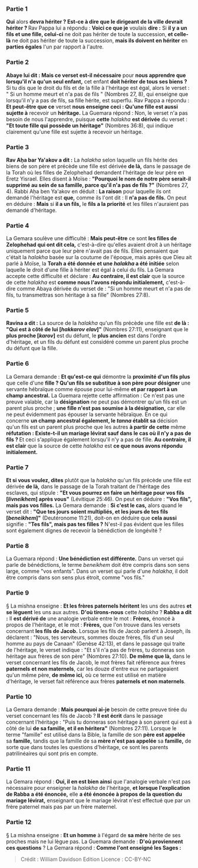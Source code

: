 
### Partie 1
<b>Qui</b> alors <b>devra hériter ? Est-ce à dire que le dirigeant de la ville devrait hériter ? </b> Rav Pappa lui a répondu : <b>Voici ce que je</b> voulais <b>dire :</b> Si <b>il y a un fils et une fille, celui-ci</b> ne doit pas hériter de toute</b> la succession, <b>et celle-là</b> ne doit pas hériter de toute</b> la succession, <b>mais ils doivent en hériter</b> en <b>parties égales</b> l'un par rapport à l'autre.</b>

### Partie 2
<b>Abaye lui dit : Mais ce verset est-il nécessaire</b> pour <b>nous apprendre que lorsqu'il n'a qu'un seul enfant,</b> cet enfant <b>doit hériter de tous ses biens ?</b> Si tu dis que le droit du fils et de la fille à l'héritage est égal, alors le verset : " Si un homme meurt et n'a pas de fils " (Nombres 27, 8), qui enseigne que lorsqu'il n'y a pas de fils, sa fille hérite, est superflu. Rav Pappa a répondu : <b>Et peut-être que ce</b> verset <b>nous enseigne ceci : Qu'une fille est aussi sujette à</b> recevoir un <b>héritage.</b> La Guemara répond : Non, le verset n'a pas besoin de nous l'apprendre, puisque <b>cette</b> <i>halakha</i> <b>est dérivée</b> du verset : <b>"Et toute fille qui possède un héritage"</b> (Nombres 36:8), qui indique clairement qu'une fille est sujette à recevoir un héritage.

### Partie 3
<b>Rav Aḥa bar Ya'akov a dit :</b> La <i>halakha</i> selon laquelle un fils hérite des biens de son père et précède une fille est dérivée <b>de là,</b> dans le passage de la Torah où les filles de Zelophehad demandent l'héritage de leur père en Eretz Yisrael. Elles disent à Moïse : <b>"Pourquoi le nom de notre père serait-il supprimé au sein de sa famille, parce qu'il n'a pas de fils ?"</b> (Nombres 27, 4). Rabbi Aḥa ben Ya'akov en déduit : <b>La raison</b> pour laquelle ils ont demandé l'héritage est <b>que,</b> comme ils l'ont dit : Il <b>n'a pas de fils.</b> On peut en déduire : <b>Mais</b> si <b>il a un fils,</b> le <b>fils a la priorité</b> et les filles n'auraient pas demandé d'héritage.

### Partie 4
La Gemara soulève une difficulté : <b>Mais peut-être</b> ce sont <b>les filles de Zelophehad qui ont dit cela,</b> c'est-à-dire qu'elles avaient droit à un héritage uniquement parce que leur père n'avait pas de fils. Elles pensaient que c'était la <i>halakha</i> basée sur la coutume de l'époque, mais après que Dieu ait parlé à Moïse, la <b>Torah a été donnée et une <i>halakha</i> a été initiée</b> selon laquelle le droit d'une fille à hériter est égal à celui du fils. La Gemara accepte cette difficulté et déclare : <b>Au contraire, il est clair</b> que la source de cette <i>halakha</i> est <b>comme nous l'avons répondu initialement,</b> c'est-à-dire comme Abaya dérivée du verset de : "Si un homme meurt et n'a pas de fils, tu transmettras son héritage à sa fille" (Nombres 27:8).

### Partie 5
<b>Ravina a dit :</b> La source de la <i>halakha</i> qu'un fils précède une fille est <b>de là : "Qui est à côté de lui [<i>hakkarov elav</i>]"</b> (Nombres 27:11), enseignant que le <b>plus proche [<i>karov</i>]</b> est du défunt, le <b>plus ancien</b> est dans l'ordre d'héritage, et un fils du défunt est considéré comme un parent plus proche du défunt que la fille.

### Partie 6
La Gemara demande : <b>Et qu'est-ce qui</b> démontre la <b>proximité d'un fils plus</b> que celle d'une <b>fille ? Qu'un fils se substitue à son père pour désigner</b> une servante hébraïque comme épouse pour lui-même <b>et par rapport à un champ ancestral.</b> La Guemara rejette cette affirmation : Ce n'est pas une preuve valable, car la <b>désignation</b> ne peut pas démontrer qu'un fils est un parent plus proche ; <b>une fille n'est pas soumise à la désignation,</b> car elle ne peut évidemment pas épouser la servante hébraïque. En ce qui concerne <b>un champ ancestral également, le <i>tanna</i> établit sa</b> décision qu'un fils est un parent plus proche que les autres <b>à partir de cette</b> même <b>réfutation : Existe-t-il un mariage lévirat sauf dans le cas où il n'y a pas de fils ? </b> Et ceci s'applique également lorsqu'il n'y a pas de fille. <b>Au contraire, il est clair</b> que la source de cette <i>halakha</i> est <b>ce que nous avons répondu initialement.</b>

### Partie 7
<b>Et si vous voulez, dites</b> plutôt que la <i>halakha</i> qu'un fils précède une fille est dérivée <b>de là,</b> dans le passage de la Torah traitant de l'héritage des esclaves, qui stipule : <b>"Et vous pourrez en faire un héritage pour vos fils [<i>livneikhem</i>] après vous"</b> (Lévitique 25:46). On peut en déduire : <b>"Vos fils", mais pas vos filles.</b> La Gemara demande : <b>Si c'est le cas,</b> alors quand le verset dit : <b>"Que tes jours soient multipliés, et les jours de tes fils [<i>beneikhem</i>]"</b> (Deutéronome 11:21), doit-on en déduire que <b>cela aussi</b> signifie : <b>"Tes fils", mais pas tes filles ?</b> N'est-il pas évident que les filles sont également dignes de recevoir la bénédiction de longévité ?

### Partie 8
La Guemara répond : <b>Une bénédiction est différente.</b> Dans un verset qui parle de bénédictions, le terme <i>beneikhem</i> doit être compris dans son sens large, comme "vos enfants". Dans un verset qui parle d'une <i>halakha</i>, il doit être compris dans son sens plus étroit, comme "vos fils."

### Partie 9
§ La mishna enseigne : <b>Et les frères paternels héritent</b> les uns des autres <b>et se lèguent</b> les uns aux autres. <b>D'où tirons-nous</b> cette <i>halakha</i> ? <b>Rabba a dit :</b> Il <b>est dérivé de</b> une analogie verbale entre le mot : <b>Frères,</b> énoncé à propos de l'héritage, et le mot : <b>Frères,</b> que l'on trouve dans les versets concernant <b>les fils de Jacob.</b> Lorsque les fils de Jacob parlent à Joseph, ils déclarent : "Nous, tes serviteurs, sommes douze frères, fils d'un seul homme au pays de Canaan" (Genèse 42:13), et dans le passage qui traite de l'héritage, le verset indique : "Et s'il n'a pas de frères, tu donneras son héritage aux frères de son père" (Nombres 27:10). <b>De même que là,</b> dans le verset concernant les fils de Jacob, le mot frères fait référence aux frères <b>paternels</b> <b>et non maternels</b>, car les douze d'entre eux ne partageaient qu'un même père, <b>de même ici,</b> où ce terme est utilisé en matière d'héritage, le verset fait référence aux frères <b>paternels</b> <b>et non maternels</b>.

### Partie 10
La Gemara demande : <b>Mais pourquoi ai-je</b> besoin de cette preuve tirée du verset concernant les fils de Jacob ? <b>Il est écrit</b> dans le passage concernant l'héritage : "Puis tu donneras son héritage à son parent qui est à côté de lui <b>de sa famille, et il en héritera"</b> (Nombres 27:11). Lorsque le terme "famille" est utilisé dans la Bible, la famille de son <b>père est appelée</b> sa <b>famille,</b> tandis que la famille de sa <b>mère n'est pas appelée</b> sa <b>famille,</b> de sorte que dans toutes les questions d'héritage, ce sont les parents patrilinéaires qui sont pris en compte.

### Partie 11
La Gemara répond : <b>Oui, il en est bien ainsi</b> que l'analogie verbale n'est pas nécessaire pour enseigner la <i>halakha</i> de l'héritage, <b>et lorsque l'explication de Rabba</b> <b>a été énoncée,</b> elle <b>a été énoncée à propos de la question du mariage lévirat,</b> enseignant que le mariage lévirat n'est effectué que par un frère paternel mais pas par un frère maternel.

### Partie 12
§ La mishna enseigne : <b>Et un homme</b> à l'égard de <b>sa mère</b> hérite de ses proches mais ne lui lègue pas. La Guemara demande : <b>D'où proviennent ces questions</b> ? La Gemara répond : <b>Comme l'ont enseigné les Sages :</b>

>Crédit : William Davidson Edition
>Licence : CC-BY-NC